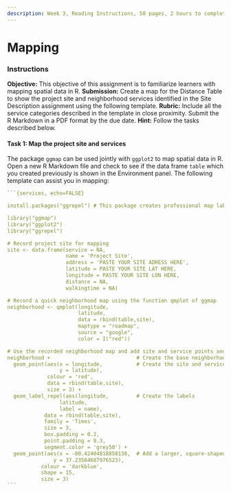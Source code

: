 ```yaml
---
description: Week 3, Reading Instructions, 50 pages, 2 hours to complete
---
```


# Mapping

### Instructions

**Objective:** This objective of this assignment is to familiarize learners with mapping spatial data in R. **Submission:** Create a map for the Distance Table to show the project site and neighborhood services identified in the Site Description assignment using the following template. **Rubric:** Include all the service categories described in the template in close proximity. Submit the R Markdown in a PDF format by the due date. **Hint:** Follow the tasks described below.

#### Task 1: Map the project site and services

The package `ggmap` can be used jointly with `ggplot2` to map spatial data in R.  Open a new R Markdown file and check to see if the data frame `table` which you created previously is shown in the Environment panel. The following template can assist you in mapping:

````r
```{services, echo=FALSE}

install.packages("ggrepel") # This package creates professional map labels

library("ggmap")
library("ggplot2")
library("ggrepel")

# Record project site for mapping
site <- data.frame(service = NA,
                   name = 'Project Site',
                   address = 'PASTE YOUR SITE ADRESS HERE',
                   latitude = PASTE YOUR SITE LAT HERE,
                   longitude = PASTE YOUR SITE LON HERE,
                   distance = NA,
                   walkingtime = NA)

# Record a quick neighborhood map using the function qmplot of ggmap
neighborhood <- qmplot(longitude,
                       latitude,
                       data = rbind(table,site),
                       maptype = "roadmap",
                       source = "google",
                       color = I("red"))

# Use the recorded neighborhood map and add site and service points and labels
neighborhood +                            # Create the base neighborhood map
  geom_point(aes(x = longitude,           # Create the site and service points
                 y = latitude),
             colour = 'red',
             data = rbind(table,site),
             size = 3) +
  geom_label_repel(aes(longitude,         # Create the labels
                 latitude,
                 label = name),
            data = rbind(table,site),
            family = 'Times', 
            size = 3, 
            box.padding = 0.2, 
            point.padding = 0.3,
            segment.color = 'grey50') +
  geom_point(aes(x = -80.42404818858138,  # Add a larger, square-shaped site point 
               y = 37.23564687976523),
           colour = 'darkblue',
           shape = 15,
           size = 3)
```
````

